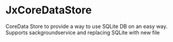 JxCoreDataStore
===============

CoreData Store to provide a way to use SQLite DB on an easy way. Supports sackgroundservice and replacing SQLite with new file
